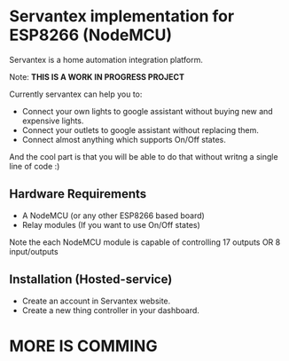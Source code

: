 # Servantex implementation for ESP8266 (NodeMCU)

Servantex is a home automation integration platform.

Note: __THIS IS A WORK IN PROGRESS PROJECT__

Currently servantex can help you to:

 - Connect your own lights to google assistant without buying new and expensive lights.
 - Connect your outlets to google assistant without replacing them.
 - Connect almost anything which supports On/Off states.
 
And the cool part is that you will be able to do that without writng a single line of code :)

## Hardware Requirements
 - A NodeMCU (or any other ESP8266 based board)
 - Relay modules (If you want to use On/Off states)
 
Note the each NodeMCU module is capable of controlling 17 outputs OR 8 input/outputs


## Installation (Hosted-service)

 - Create an account in Servantex website.
 - Create a new thing controller in your dashboard.

# MORE IS COMMING

